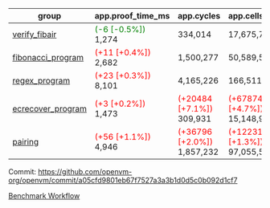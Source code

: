 | group | app.proof_time_ms | app.cycles | app.cells_used | leaf.proof_time_ms | leaf.cycles | leaf.cells_used |
| -- | -- | -- | -- | -- | -- | -- |
| [verify_fibair](https://github.com/openvm-org/openvm/blob/benchmark-results/benchmarks-pr/1603/verify_fibair-a05cfd9801eb67f7527a3a3b1d0d5c0b092d1cf7.md) |<span style='color: green'>(-6 [-0.5%])</span> 1,274 |  334,014 |  17,675,762 |- | - | - |
| [fibonacci_program](https://github.com/openvm-org/openvm/blob/benchmark-results/benchmarks-pr/1603/fibonacci-a05cfd9801eb67f7527a3a3b1d0d5c0b092d1cf7.md) |<span style='color: red'>(+11 [+0.4%])</span> 2,682 |  1,500,277 |  50,589,503 |- | - | - |
| [regex_program](https://github.com/openvm-org/openvm/blob/benchmark-results/benchmarks-pr/1603/regex-a05cfd9801eb67f7527a3a3b1d0d5c0b092d1cf7.md) |<span style='color: red'>(+23 [+0.3%])</span> 8,101 |  4,165,226 |  166,511,152 |- | - | - |
| [ecrecover_program](https://github.com/openvm-org/openvm/blob/benchmark-results/benchmarks-pr/1603/ecrecover-a05cfd9801eb67f7527a3a3b1d0d5c0b092d1cf7.md) |<span style='color: red'>(+3 [+0.2%])</span> 1,473 | <span style='color: red'>(+20484 [+7.1%])</span> 309,931 | <span style='color: red'>(+678744 [+4.7%])</span> 15,148,930 |- | - | - |
| [pairing](https://github.com/openvm-org/openvm/blob/benchmark-results/benchmarks-pr/1603/pairing-a05cfd9801eb67f7527a3a3b1d0d5c0b092d1cf7.md) |<span style='color: red'>(+56 [+1.1%])</span> 4,946 | <span style='color: red'>(+36796 [+2.0%])</span> 1,857,232 | <span style='color: red'>(+1223114 [+1.3%])</span> 97,055,521 |- | - | - |


Commit: https://github.com/openvm-org/openvm/commit/a05cfd9801eb67f7527a3a3b1d0d5c0b092d1cf7

[Benchmark Workflow](https://github.com/openvm-org/openvm/actions/runs/14668958098)
